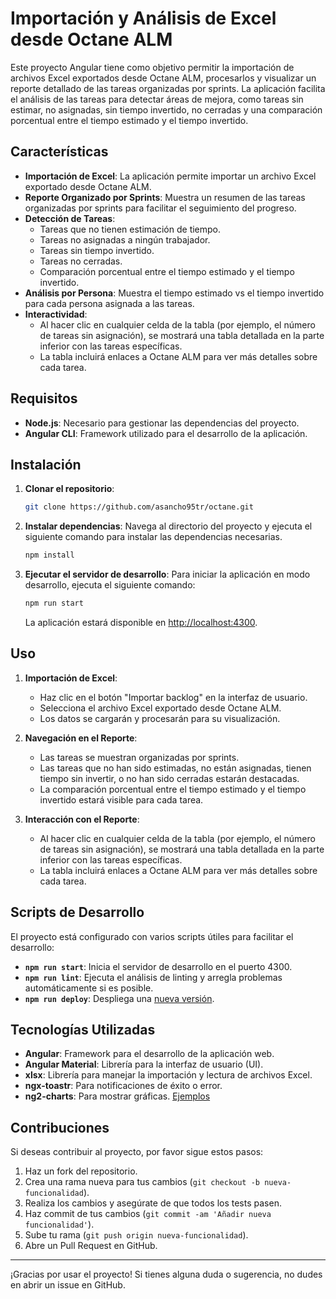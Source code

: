# Importación y Análisis de Excel desde Octane ALM

Este proyecto Angular tiene como objetivo permitir la importación de archivos Excel exportados desde Octane ALM, procesarlos y visualizar un reporte detallado de las tareas organizadas por sprints. La aplicación facilita el análisis de las tareas para detectar áreas de mejora, como tareas sin estimar, no asignadas, sin tiempo invertido, no cerradas y una comparación porcentual entre el tiempo estimado y el tiempo invertido.

## Características

- **Importación de Excel**: La aplicación permite importar un archivo Excel exportado desde Octane ALM.
- **Reporte Organizado por Sprints**: Muestra un resumen de las tareas organizadas por sprints para facilitar el seguimiento del progreso.
- **Detección de Tareas**:
  - Tareas que no tienen estimación de tiempo.
  - Tareas no asignadas a ningún trabajador.
  - Tareas sin tiempo invertido.
  - Tareas no cerradas.
  - Comparación porcentual entre el tiempo estimado y el tiempo invertido.
- **Análisis por Persona**: Muestra el tiempo estimado vs el tiempo invertido para cada persona asignada a las tareas.
- **Interactividad**:
  - Al hacer clic en cualquier celda de la tabla (por ejemplo, el número de tareas sin asignación), se mostrará una tabla detallada en la parte inferior con las tareas específicas.
  - La tabla incluirá enlaces a Octane ALM para ver más detalles sobre cada tarea.

## Requisitos

- **Node.js**: Necesario para gestionar las dependencias del proyecto.
- **Angular CLI**: Framework utilizado para el desarrollo de la aplicación.

## Instalación

1. **Clonar el repositorio**:

   ```bash
   git clone https://github.com/asancho95tr/octane.git
   ```

2. **Instalar dependencias**:
   Navega al directorio del proyecto y ejecuta el siguiente comando para instalar las dependencias necesarias.

   ```bash
   npm install
   ```

3. **Ejecutar el servidor de desarrollo**:
   Para iniciar la aplicación en modo desarrollo, ejecuta el siguiente comando:
   ```bash
   npm run start
   ```
   La aplicación estará disponible en [http://localhost:4300](http://localhost:4300).

## Uso

1. **Importación de Excel**:

   - Haz clic en el botón "Importar backlog" en la interfaz de usuario.
   - Selecciona el archivo Excel exportado desde Octane ALM.
   - Los datos se cargarán y procesarán para su visualización.

2. **Navegación en el Reporte**:

   - Las tareas se muestran organizadas por sprints.
   - Las tareas que no han sido estimadas, no están asignadas, tienen tiempo sin invertir, o no han sido cerradas estarán destacadas.
   - La comparación porcentual entre el tiempo estimado y el tiempo invertido estará visible para cada tarea.

3. **Interacción con el Reporte**:
   - Al hacer clic en cualquier celda de la tabla (por ejemplo, el número de tareas sin asignación), se mostrará una tabla detallada en la parte inferior con las tareas específicas.
   - La tabla incluirá enlaces a Octane ALM para ver más detalles sobre cada tarea.

## Scripts de Desarrollo

El proyecto está configurado con varios scripts útiles para facilitar el desarrollo:

- **`npm run start`**: Inicia el servidor de desarrollo en el puerto 4300.
- **`npm run lint`**: Ejecuta el análisis de linting y arregla problemas automáticamente si es posible.
- **`npm run deploy`**: Despliega una [nueva versión](https://asancho95tr.github.io/octane/).

## Tecnologías Utilizadas

- **Angular**: Framework para el desarrollo de la aplicación web.
- **Angular Material**: Librería para la interfaz de usuario (UI).
- **xlsx**: Librería para manejar la importación y lectura de archivos Excel.
- **ngx-toastr**: Para notificaciones de éxito o error.
- **ng2-charts**: Para mostrar gráficas. [Ejemplos](https://www.npmjs.com/package/ng2-charts)

## Contribuciones

Si deseas contribuir al proyecto, por favor sigue estos pasos:

1. Haz un fork del repositorio.
2. Crea una rama nueva para tus cambios (`git checkout -b nueva-funcionalidad`).
3. Realiza los cambios y asegúrate de que todos los tests pasen.
4. Haz commit de tus cambios (`git commit -am 'Añadir nueva funcionalidad'`).
5. Sube tu rama (`git push origin nueva-funcionalidad`).
6. Abre un Pull Request en GitHub.

---

¡Gracias por usar el proyecto! Si tienes alguna duda o sugerencia, no dudes en abrir un issue en GitHub.
